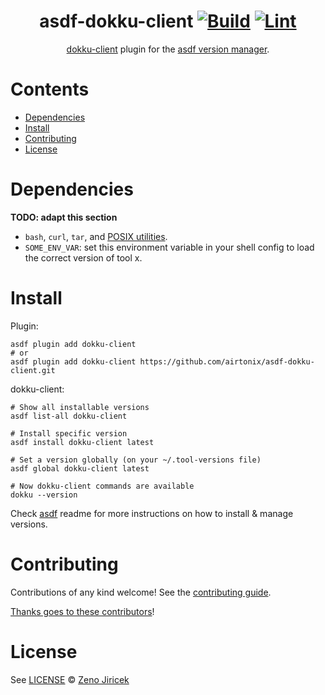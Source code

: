 <div align="center">

# asdf-dokku-client [![Build](https://github.com/airtonix/asdf-dokku-client/actions/workflows/build.yml/badge.svg)](https://github.com/airtonix/asdf-dokku-client/actions/workflows/build.yml) [![Lint](https://github.com/airtonix/asdf-dokku-client/actions/workflows/lint.yml/badge.svg)](https://github.com/airtonix/asdf-dokku-client/actions/workflows/lint.yml)

[dokku-client](https://github.com/airtonix/dokku-client) plugin for the [asdf version manager](https://asdf-vm.com).

</div>

# Contents

- [Dependencies](#dependencies)
- [Install](#install)
- [Contributing](#contributing)
- [License](#license)

# Dependencies

**TODO: adapt this section**

- `bash`, `curl`, `tar`, and [POSIX utilities](https://pubs.opengroup.org/onlinepubs/9699919799/idx/utilities.html).
- `SOME_ENV_VAR`: set this environment variable in your shell config to load the correct version of tool x.

# Install

Plugin:

```shell
asdf plugin add dokku-client
# or
asdf plugin add dokku-client https://github.com/airtonix/asdf-dokku-client.git
```

dokku-client:

```shell
# Show all installable versions
asdf list-all dokku-client

# Install specific version
asdf install dokku-client latest

# Set a version globally (on your ~/.tool-versions file)
asdf global dokku-client latest

# Now dokku-client commands are available
dokku --version
```

Check [asdf](https://github.com/asdf-vm/asdf) readme for more instructions on how to
install & manage versions.

# Contributing

Contributions of any kind welcome! See the [contributing guide](contributing.md).

[Thanks goes to these contributors](https://github.com/airtonix/asdf-dokku-client/graphs/contributors)!

# License

See [LICENSE](LICENSE) © [Zeno Jiricek](https://github.com/airtonix/)

